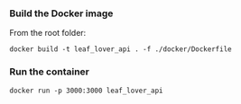 ### **Build the Docker image**

From the root folder:  

`docker build -t leaf_lover_api . -f ./docker/Dockerfile`

### **Run the container**

`docker run -p 3000:3000 leaf_lover_api`